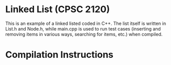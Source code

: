 # Linked List (CPSC 2120)
This is an example of a linked listed coded in C++. The list itself is written in List.h and Node.h, while main.cpp is used to run test cases (inserting and removing items in various ways, searching for items, etc.) when compiled.

# Compilation Instructions
